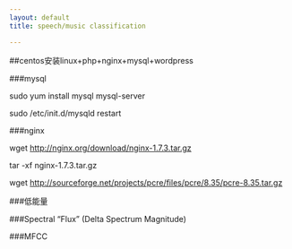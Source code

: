```yaml
---
layout: default
title: speech/music classification

---
```


##centos安装linux+php+nginx+mysql+wordpress

###mysql

sudo yum install mysql mysql-server

sudo /etc/init.d/mysqld restart



###nginx

wget http://nginx.org/download/nginx-1.7.3.tar.gz

tar -xf nginx-1.7.3.tar.gz

wget http://sourceforge.net/projects/pcre/files/pcre/8.35/pcre-8.35.tar.gz


###低能量

###Spectral “Flux” (Delta Spectrum Magnitude)

###MFCC
